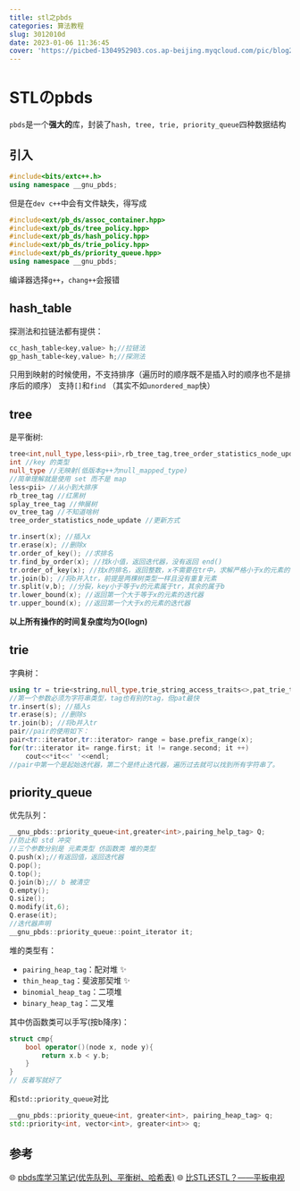 ```yaml
---
title: stl之pbds
categories: 算法教程
slug: 3012010d
date: 2023-01-06 11:36:45
cover: 'https://picbed-1304952903.cos.ap-beijing.myqcloud.com/pic/blog202302091658477.png'
---
```

# STLのpbds

`pbds`是一个**强大的**库，封装了`hash, tree, trie, priority_queue`四种数据结构

## 引入
```cpp
#include<bits/extc++.h>
using namespace __gnu_pbds;
```
但是在`dev c++`中会有文件缺失，得写成
```cpp
#include<ext/pb_ds/assoc_container.hpp>
#include<ext/pb_ds/tree_policy.hpp>
#include<ext/pb_ds/hash_policy.hpp>
#include<ext/pb_ds/trie_policy.hpp>
#include<ext/pb_ds/priority_queue.hpp>
using namespace __gnu_pbds;
```
编译器选择`g++`，`chang++`会报错
## hash_table
探测法和拉链法都有提供：
```cpp
cc_hash_table<key,value> h;//拉链法
gp_hash_table<key,value> h;//探测法
```
只用到映射的时候使用，不支持排序（遍历时的顺序既不是插入时的顺序也不是排序后的顺序）
支持`[]`和`find`
（其实不如`unordered_map`快）
## tree
是平衡树:
```cpp
tree<int,null_type,less<pii>,rb_tree_tag,tree_order_statistics_node_update> tr;
int //key 的类型
null_type //无映射(低版本g++为null_mapped_type)
//简单理解就是使用 set 而不是 map
less<pii> //从小到大排序
rb_tree_tag //红黑树
splay_tree_tag //伸展树
ov_tree_tag //不知道啥树
tree_order_statistics_node_update //更新方式 

tr.insert(x); //插入x
tr.erase(x); //删除x
tr.order_of_key(); //求排名 
tr.find_by_order(x); //找k小值，返回迭代器，没有返回 end()
tr.order_of_key(x); //找x的排名，返回整数，x不需要在tr中，求解严格小于x的元素的个数
tr.join(b); //将b并入tr，前提是两棵树类型一样且没有重复元素 
tr.split(v,b); //分裂，key小于等于v的元素属于tr，其余的属于b
tr.lower_bound(x); //返回第一个大于等于x的元素的迭代器
tr.upper_bound(x); //返回第一个大于x的元素的迭代器
```
**以上所有操作的时间复杂度均为O(logn)**

## trie
字典树：
```cpp
using tr = trie<string,null_type,trie_string_access_traits<>,pat_trie_tag,trie_prefix_search_node_update>;
//第一个参数必须为字符串类型，tag也有别的tag，但pat最快
tr.insert(s); //插入s 
tr.erase(s); //删除s 
tr.join(b); //将b并入tr 
pair//pair的使用如下：
pair<tr::iterator,tr::iterator> range = base.prefix_range(x);
for(tr::iterator it= range.first; it != range.second; it ++)
    cout<<*it<<' '<<endl;
//pair中第一个是起始迭代器，第二个是终止迭代器，遍历过去就可以找到所有字符串了。 
```
## priority_queue
优先队列：
```cpp
__gnu_pbds::priority_queue<int,greater<int>,pairing_help_tag> Q;
//防止和 std 冲突
//三个参数分别是 元素类型 仿函数类 堆的类型
Q.push(x);//有返回值，返回迭代器
Q.pop();
Q.top();
Q.join(b);// b 被清空
Q.empty();
Q.size(); 
Q.modify(it,6);
Q.erase(it);
//迭代器声明
__gnu_pbds::priority_queue::point_iterator it;  
```
堆的类型有：
- `pairing_heap_tag`：配对堆 ✨
- `thin_heap_tag`：斐波那契堆 ✨
- `binomial_heap_tag`：二项堆
- `binary_heap_tag`：二叉堆

其中仿函数类可以手写(按b降序)：
```cpp
struct cmp{
    bool operator()(node x, node y){
        return x.b < y.b;
    }
}
// 反着写就好了
```
和`std::priority_queue`对比
```cpp
__gnu_pbds::priority_queue<int, greater<int>, pairing_heap_tag> q;
std::priority<int, vector<int>, greater<int>> q;
```

## 参考
🌐 [pbds库学习笔记(优先队列、平衡树、哈希表)](https://blog.csdn.net/Gh0st_Lx/article/details/122851588)
🌐 [比STL还STL？——平板电视](https://www.luogu.com.cn/blog/Chanis/gnu-pbds)